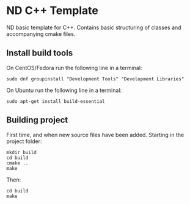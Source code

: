 # ND C++ Template
ND basic template for C++.
Contains basic structuring of classes and accompanying cmake files.

## Install build tools
On CentOS/Fedora run the following line in a terminal:
```
sudo dnf groupinstall "Development Tools" "Development Libraries"
```

On Ubuntu run the following line in a terminal:
```
sudo apt-get install build-essential
```

## Building project
First time, and when new source files have been added.
Starting in the project folder:
```
mkdir build
cd build
cmake ..
make
```

Then:
```
cd build
make
```